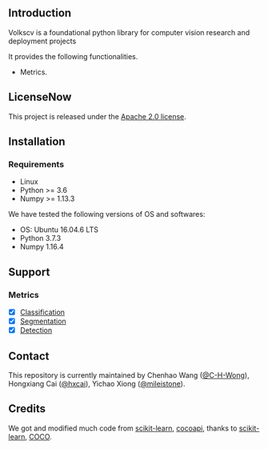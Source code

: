 ## Introduction
Volkscv is a foundational python library for computer vision research and deployment projects

It provides the following functionalities.

- Metrics.

## LicenseNow

This project is released under the [Apache 2.0 license](LICENSE).

## Installation


### Requirements
- Linux
- Python >= 3.6
- Numpy >= 1.13.3

We have tested the following versions of OS and softwares:

- OS: Ubuntu 16.04.6 LTS
- Python 3.7.3
- Numpy 1.16.4

## Support
### Metrics
- [x] [Classification](https://github.com/Media-Smart/volkscv/tree/master/volkscv/metrics/classification)
- [x] [Segmentation](https://github.com/Media-Smart/volkscv/tree/master/volkscv/metrics/segmentation)
- [x] [Detection](https://github.com/Media-Smart/volkscv/tree/master/volkscv/metrics/detection)

## Contact

This repository is currently maintained by Chenhao Wang ([@C-H-Wong](http://github.com/C-H-Wong)), Hongxiang Cai ([@hxcai](http://github.com/hxcai)), Yichao Xiong ([@mileistone](https://github.com/mileistone)).

## Credits
We got and modified much code from [scikit-learn](https://github.com/scikit-learn/scikit-learn), [cocoapi](https://github.com/cocodataset/cocoapi), 
thanks to [scikit-learn](https://github.com/scikit-learn/scikit-learn), [COCO](https://github.com/cocodataset).
